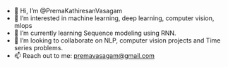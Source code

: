 - 👋 Hi, I’m @PremaKathiresanVasagam
- 👀 I’m interested in machine learning, deep learning, computer vision, mlops
- 🌱 I’m currently learning Sequence modeling using RNN.
- 💞️ I’m looking to collaborate on NLP, computer vision projects and Time series problems.
- 📫 Reach out to me: premavasagam@gmail.com

<!---
PremaKathiresanVasagam/PremaKathiresanVasagam is a ✨ special ✨ repository because its `README.md` (this file) appears on your GitHub profile.
You can click the Preview link to take a look at your changes.
--->
